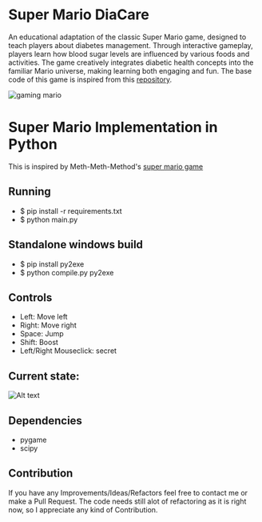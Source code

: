 # Super Mario DiaCare

An educational adaptation of the classic Super Mario game, designed to teach players about diabetes management. Through interactive gameplay, players learn how blood sugar levels are influenced by various foods and activities. The game creatively integrates diabetic health concepts into the familiar Mario universe, making learning both engaging and fun. The base code of this game is inspired from this [repository](https://github.com/mx0c/super-mario-python).

![gaming mario](https://github.com/gauthiii/marioDiacare/assets/35861219/587ccf4e-81f0-419a-8761-7ab07b9ff060)


# Super Mario Implementation in Python

This is inspired by Meth-Meth-Method's [super mario game](https://github.com/meth-meth-method/super-mario/)

## Running

* $ pip install -r requirements.txt
* $ python main.py

## Standalone windows build

* $ pip install py2exe
* $ python compile.py py2exe

## Controls

* Left: Move left  
* Right: Move right  
* Space: Jump  
* Shift: Boost   
* Left/Right Mouseclick: secret   

## Current state:
![Alt text](img/pics.png "current state")

## Dependencies	
* pygame	
* scipy	

## Contribution

If you have any Improvements/Ideas/Refactors feel free to contact me or make a Pull Request.
The code needs still alot of refactoring as it is right now, so I appreciate any kind of Contribution.
